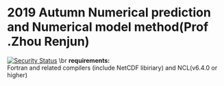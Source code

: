 # 2019 Autumn Numerical prediction and Numerical model method(Prof .Zhou Renjun)  
[![Security Status](https://www.murphysec.com/platform3/v3/badge/1618346167209865216.svg?t=1)](https://www.murphysec.com/accept?code=6c212dde151126f034fe4fc436c2bdcc&type=1&from=2&t=2) \br
**requirements:**    
Fortran and related compilers (include NetCDF libiriary) and NCL(v6.4.0 or higher)  


